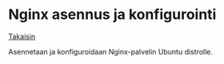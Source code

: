 # Nginx asennus ja konfigurointi

[Takaisin](../httpd.md)

Asennetaan ja konfiguroidaan Nginx-palvelin Ubuntu distrolle.

